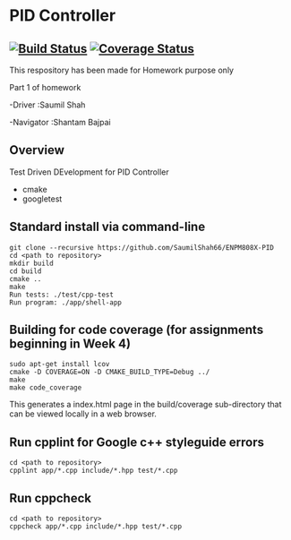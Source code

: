 # PID Controller
[![Build Status](https://travis-ci.org/SaumilShah66/ENPM808X-PID.svg?branch=master)](https://travis-ci.org/SaumilShah66/ENPM808X-PID)
[![Coverage Status](https://coveralls.io/repos/github/SaumilShah66/ENPM808X-PID/badge.svg?branch=master)](https://coveralls.io/github/SaumilShah66/ENPM808X-PID?branch=master)
---

This respository has been made for Homework purpose only

Part 1 of homework

-Driver     :Saumil Shah

-Navigator  :Shantam Bajpai  

## Overview

Test Driven DEvelopment for PID Controller

- cmake
- googletest

## Standard install via command-line
```
git clone --recursive https://github.com/SaumilShah66/ENPM808X-PID
cd <path to repository>
mkdir build
cd build
cmake ..
make
Run tests: ./test/cpp-test
Run program: ./app/shell-app
```

## Building for code coverage (for assignments beginning in Week 4)
```
sudo apt-get install lcov
cmake -D COVERAGE=ON -D CMAKE_BUILD_TYPE=Debug ../
make
make code_coverage
```
This generates a index.html page in the build/coverage sub-directory that can be viewed locally in a web browser.


## Run cpplint for Google c++ styleguide errors
```
cd <path to repository>
cpplint app/*.cpp include/*.hpp test/*.cpp
```

## Run cppcheck
```
cd <path to repository>
cppcheck app/*.cpp include/*.hpp test/*.cpp
```
